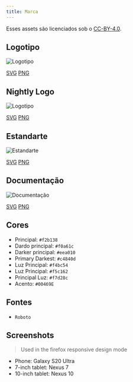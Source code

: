 ```yaml
---
title: Marca
---
```


Esses assets são licenciados sob o [CC-BY-4.0](https://github.com/LinwoodDev/Butterfly/blob/develop/BRANDING_LICENSE).

## Logotipo

![Logotipo](/img/logo.svg)

[SVG](/img/logo.svg) [PNG](/img/logo.png)

## Nightly Logo

![Logotipo](/img/nightly.svg)

[SVG](/img/nightly.svg) [PNG](/img/nightly.png)

## Estandarte

![Estandarte](/img/banner.svg)

[SVG](/img/banner.svg) [PNG](/img/banner.png)

## Documentação

![Documentação](/img/docs.svg)

[SVG](/img/docs.svg) [PNG](/img/docs.png)

## Cores

* Principal: `#f2b138`
* Dardo principal: `#f0a61c`
* Darker principal: `#eea010`
* Primary Darkest: `#c4840d`
* Luz Principal: `#f4bc54`
* Luz Principal: `#f5c162`
* Principal Luz: `#f7d28c`
* Acento: `#00469E`

## Fontes

* `Roboto`

## Screenshots

> Used in the firefox responsive design mode

* Phone: Galaxy S20 Ultra
* 7-inch tablet: Nexus 7
* 10-inch tablet: Nexus 10
